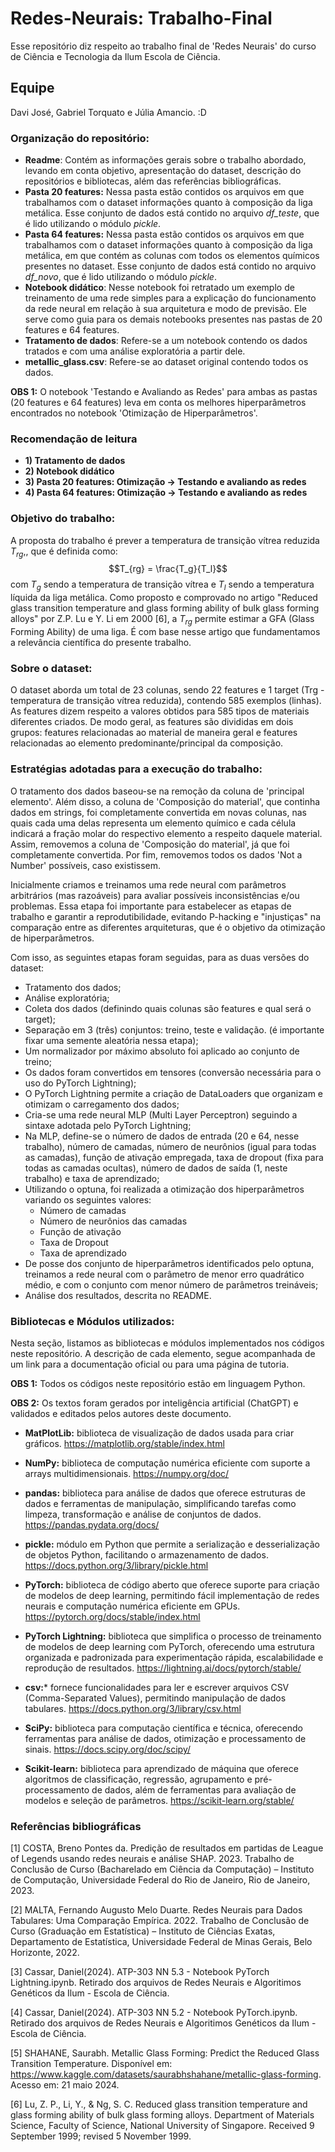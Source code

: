 # Redes-Neurais: Trabalho-Final
Esse repositório diz respeito ao trabalho final de 'Redes Neurais' do curso de Ciência e Tecnologia da Ilum Escola de Ciência.
 
## Equipe
Davi José, Gabriel Torquato e Júlia Amancio. :D
 
### Organização do repositório:
* __Readme__: Contém as informações gerais sobre o trabalho abordado, levando em conta objetivo, apresentação do dataset, descrição do repositórios e bibliotecas, além das referências bibliográficas.
* __Pasta 20 features:__ Nessa pasta estão contidos os arquivos em que trabalhamos com o dataset informações quanto à composição da liga metálica. Esse conjunto de dados está contido no arquivo _df_teste_, que é lido utilizando o módulo _pickle_. 
* __Pasta 64 features:__ Nessa pasta estão contidos os arquivos em que trabalhamos com o dataset informações quanto à composição da liga metálica, em que contém as colunas com todos os elementos químicos presentes no dataset. Esse conjunto de dados está contido no arquivo _df_novo_, que é lido utilizando o módulo _pickle_.
* __Notebook didático__: Nesse notebook foi retratado um exemplo de treinamento de uma rede simples para a explicação do funcionamento da rede neural em relação à sua arquitetura e modo de previsão. Ele serve como guia para os demais notebooks presentes nas pastas de 20 features e 64 features.
* __Tratamento de dados__: Refere-se a um notebook contendo os dados tratados e com uma análise exploratória a partir dele.
* __metallic_glass.csv__: Refere-se ao dataset original contendo todos os dados.
 
__OBS 1:__ O notebook 'Testando e Avaliando as Redes' para ambas as pastas (20 features e 64 features) leva em conta os melhores hiperparâmetros encontrados no notebook 'Otimização de Hiperparâmetros'.
 
### Recomendação de leitura 
* __1) Tratamento de dados__
* __2) Notebook didático__
* __3) Pasta 20 features: Otimização -> Testando e avaliando as redes__
* __4) Pasta 64 features: Otimização -> Testando e avaliando as redes__
 
### Objetivo do trabalho:
A proposta do trabalho é prever a temperatura de transição vítrea reduzida $T_{rg}$,, que é definida como:
$$T_{rg} = \frac{T_g}{T_l}$$ com $T_g$ sendo a temperatura de transição vítrea e $T_l$ sendo a temperatura líquida da liga metálica. Como proposto e comprovado no artigo "Reduced glass transition temperature and glass forming ability
of bulk glass forming alloys" por Z.P. Lu e Y. Li em 2000 [6], a $T_{rg}$ permite estimar a GFA (Glass Forming Ability) de uma liga. É com base nesse artigo que fundamentamos a relevância científica do presente trabalho.
 
### Sobre o dataset:
O dataset aborda um total de 23 colunas, sendo 22 features e 1 target (Trg - temperatura de transição vítrea reduzida), contendo 585 exemplos (linhas). As features dizem respeito a valores obtidos para 585 tipos de materiais diferentes criados. De modo geral, as features são divididas em dois grupos: features relacionadas ao material de maneira geral e features relacionadas ao elemento predominante/principal da composição.
 
### Estratégias adotadas para a execução do trabalho:
O tratamento dos dados baseou-se na remoção da coluna de 'principal elemento'. Além disso, a coluna de 'Composição do material', que continha dados em strings, foi completamente convertida em novas colunas, nas quais cada uma delas representa um elemento químico e cada célula indicará a fração molar do respectivo elemento a respeito daquele material. Assim, removemos a coluna de 'Composição do material', já que foi completamente convertida. Por fim, removemos todos os dados 'Not a Number' possíveis, caso existissem.
 
Inicialmente criamos e treinamos uma rede neural com parâmetros arbitrários (mas razoáveis) para avaliar possíveis inconsistências e/ou problemas. Essa etapa foi importante para estabelecer as etapas de trabalho e garantir a reprodutibilidade, evitando P-hacking e "injustiças" na comparação entre as diferentes arquiteturas, que é o objetivo da otimização de hiperparâmetros.
 
Com isso, as seguintes etapas foram seguidas, para as duas versões do dataset:
 
* Tratamento dos dados;
* Análise exploratória;
* Coleta dos dados (definindo quais colunas são features e qual será o target);
* Separação em 3 (três) conjuntos: treino, teste e validação. (é importante fixar uma semente aleatória nessa etapa);
* Um normalizador por máximo absoluto foi aplicado ao conjunto de treino;
* Os dados foram convertidos em tensores (conversão necessária para o uso do PyTorch Lightning);
* O PyTorch Lightning permite a criação de DataLoaders que organizam e otimizam o carregamento dos dados;
* Cria-se uma rede neural MLP (Multi Layer Perceptron) seguindo a sintaxe adotada pelo PyTorch Lightning;
* Na MLP, define-se o número de dados de entrada (20 e 64, nesse trabalho), número de camadas, número de neurônios (igual para todas as camadas), função de ativação empregada, taxa de dropout (fixa para todas as camadas ocultas), número de dados de saída (1, neste trabalho) e taxa de aprendizado;
* Utilizando o optuna, foi realizada a otimização dos hiperparâmetros variando os seguintes valores:
  * Número de camadas
  * Número de neurônios das camadas
  * Função de ativação
  * Taxa de Dropout
  * Taxa de aprendizado
* De posse dos conjunto de hiperparâmetros identificados pelo optuna, treinamos a rede neural com o parâmetro de menor erro quadrático médio, e com o conjunto com menor número de parâmetros treináveis;
* Análise dos resultados, descrita no README.
 
### Bibliotecas e Módulos utilizados:
Nesta seção, listamos as bibliotecas e módulos implementados nos códigos neste repositório. A descrição de cada elemento, segue acompanhada de um link para a documentação oficial ou para uma página de tutoria.
 
__OBS 1:__ Todos os códigos neste repositório estão em linguagem Python.
 
__OBS 2:__ Os textos foram gerados por inteligência artificial (ChatGPT) e validados e editados pelos autores deste documento.
 
* __MatPlotLib:__ biblioteca de visualização de dados usada para criar gráficos. https://matplotlib.org/stable/index.html
* __NumPy:__ biblioteca de computação numérica eficiente com suporte a arrays multidimensionais. https://numpy.org/doc/
* __pandas:__ biblioteca para análise de dados que oferece estruturas de dados e ferramentas de manipulação, simplificando tarefas como limpeza, transformação e análise de conjuntos de dados.
https://pandas.pydata.org/docs/
* __pickle:__  módulo em Python que permite a serialização e desserialização de objetos Python, facilitando o armazenamento de dados.
https://docs.python.org/3/library/pickle.html
* __PyTorch:__ biblioteca de código aberto que oferece suporte para criação de modelos de deep learning, permitindo fácil implementação de redes neurais e computação numérica eficiente em GPUs. https://pytorch.org/docs/stable/index.html
* __PyTorch Lightning:__ biblioteca que simplifica o processo de treinamento de modelos de deep learning com PyTorch, oferecendo uma estrutura organizada e padronizada para experimentação rápida, escalabilidade e reprodução de resultados.
https://lightning.ai/docs/pytorch/stable/
 
* __csv:__* fornece funcionalidades para ler e escrever arquivos CSV (Comma-Separated Values), permitindo manipulação de dados tabulares.
https://docs.python.org/3/library/csv.html
 
* __SciPy:__ biblioteca para computação científica e técnica, oferecendo ferramentas para análise de dados, otimização e processamento de sinais.
https://docs.scipy.org/doc/scipy/
 
* __Scikit-learn:__ biblioteca para aprendizado de máquina que oferece algoritmos de classificação, regressão, agrupamento e pré-processamento de dados, além de ferramentas para avaliação de modelos e seleção de parâmetros.
https://scikit-learn.org/stable/
 
### Referências bibliográficas
 
[1] COSTA, Breno Pontes da. Predição de resultados em partidas de League of Legends usando redes neurais e análise SHAP. 2023. Trabalho de Conclusão de Curso (Bacharelado em Ciência da Computação) – Instituto de Computação, Universidade Federal do Rio de Janeiro, Rio de Janeiro, 2023.

[2] MALTA, Fernando Augusto Melo Duarte. Redes Neurais para Dados Tabulares: Uma Comparação Empírica. 2022. Trabalho de Conclusão de Curso (Graduação em Estatística) – Instituto de Ciências Exatas, Departamento de Estatística, Universidade Federal de Minas Gerais, Belo Horizonte, 2022.

[3] Cassar, Daniel(2024). ATP-303 NN 5.3 - Notebook PyTorch Lightning.ipynb. Retirado dos arquivos de Redes Neurais e Algoritimos Genéticos da Ilum - Escola de Ciência.

[4] Cassar, Daniel(2024). ATP-303 NN 5.2 - Notebook PyTorch.ipynb. Retirado dos arquivos de Redes Neurais e Algoritimos Genéticos da Ilum - Escola de Ciência.

[5] SHAHANE, Saurabh. Metallic Glass Forming: Predict the Reduced Glass Transition Temperature. Disponível em: https://www.kaggle.com/datasets/saurabhshahane/metallic-glass-forming. Acesso em: 21 maio 2024.

[6] Lu, Z. P., Li, Y., & Ng, S. C. Reduced glass transition temperature and glass forming ability of bulk glass forming alloys. Department of Materials Science, Faculty of Science, National University of Singapore. Received 9 September 1999; revised 5 November 1999.
